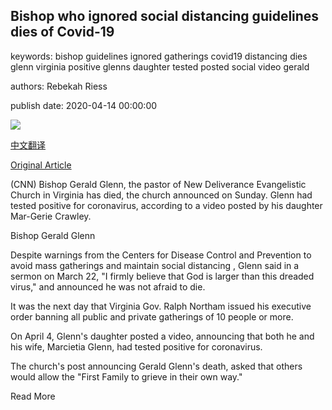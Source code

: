 ## Bishop who ignored social distancing guidelines dies of Covid-19

keywords: bishop guidelines ignored gatherings covid19 distancing dies glenn virginia positive glenns daughter tested posted social video gerald

authors: Rebekah Riess

publish date: 2020-04-14 00:00:00

![](https://cdn.cnn.com/cnnnext/dam/assets/200414000647-bishop-god-larger-coronavirus-dies-super-tease.jpg)

[中文翻译](Bishop%20who%20ignored%20social%20distancing%20guidelines%20dies%20of%20Covid-19_zh.md)

[Original Article](https://edition.cnn.com/2020/04/14/us/bishop-gerald-glenn-god-larger-coronavirus-dies/index.html)

(CNN) Bishop Gerald Glenn, the pastor of New Deliverance Evangelistic Church in Virginia has died, the church announced on Sunday. Glenn had tested positive for coronavirus, according to a video posted by his daughter Mar-Gerie Crawley.

Bishop Gerald Glenn

Despite warnings from the Centers for Disease Control and Prevention to avoid mass gatherings and maintain social distancing , Glenn said in a sermon on March 22, "I firmly believe that God is larger than this dreaded virus," and announced he was not afraid to die.

It was the next day that Virginia Gov. Ralph Northam issued his executive order banning all public and private gatherings of 10 people or more.

On April 4, Glenn's daughter posted a video, announcing that both he and his wife, Marcietia Glenn, had tested positive for coronavirus.

The church's post announcing Gerald Glenn's death, asked that others would allow the "First Family to grieve in their own way."

Read More